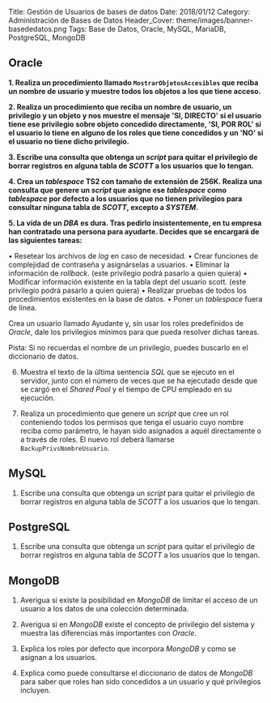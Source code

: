 Title: Gestión de Usuarios de bases de datos
Date: 2018/01/12
Category: Administración de Bases de Datos
Header_Cover: theme/images/banner-basededatos.png
Tags: Base de Datos, Oracle, MySQL, MariaDB, PostgreSQL, MongoDB

## Oracle

**1. Realiza un procedimiento llamado `MostrarObjetosAccesibles` que reciba un nombre de usuario y muestre todos los objetos a los que tiene acceso.**

**2. Realiza un procedimiento que reciba un nombre de usuario, un privilegio y un objeto y nos muestre el mensaje 'SI, DIRECTO' si el usuario tiene ese privilegio sobre objeto concedido directamente, 'SI, POR ROL' si el usuario lo tiene en alguno de los roles que tiene concedidos y un 'NO' si el usuario no tiene dicho privilegio.**

**3. Escribe una consulta que obtenga un *script* para quitar el privilegio de borrar registros en alguna tabla de *SCOTT* a los usuarios que lo tengan.**

**4. Crea un *tablespace* TS2 con tamaño de extensión de 256K. Realiza una consulta que genere un *script* que asigne ese *tablespace* como *tablespace* por defecto a los usuarios que no tienen privilegios para consultar ninguna tabla de *SCOTT*, excepto a *SYSTEM*.**

**5. La vida de un *DBA* es dura. Tras pedirlo insistentemente, en tu empresa han contratado una persona para ayudarte. Decides que se encargará de las siguientes tareas:**

• Resetear los archivos de *log* en caso de necesidad.
• Crear funciones de complejidad de contraseña y asignárselas a  usuarios.
• Eliminar la información de *rollback*. (este privilegio podrá pasarlo a quien quiera)
• Modificar información existente en la tabla dept del usuario scott. (este privilegio podrá pasarlo a quien quiera)
• Realizar pruebas de todos los procedimientos existentes en la base de datos.
• Poner un *tablespace* fuera de línea.

Crea un usuario llamado Ayudante y, sin usar los roles predefinidos de *Oracle*, dale  los privilegios mínimos para que pueda resolver dichas tareas.

Pista: Si no recuerdas el nombre de un privilegio, puedes buscarlo en el diccionario de datos.

6. Muestra el texto de la última sentencia *SQL* que se ejecuto en el servidor, junto con el número de veces que se ha ejecutado desde que se cargó en el *Shared Pool* y el tiempo de CPU empleado en su ejecución.

7. Realiza un procedimiento que genere un *script* que cree un rol conteniendo todos los permisos que tenga el usuario cuyo nombre reciba como parámetro, le hayan sido asignados a aquél directamente o a través de roles. El nuevo rol deberá llamarse `BackupPrivsNombreUsuario`.

## MySQL

1. Escribe una consulta que obtenga un *script* para quitar el privilegio de borrar registros en alguna tabla de *SCOTT* a los usuarios que lo tengan.

## PostgreSQL

1. Escribe una consulta que obtenga un *script* para quitar el privilegio de borrar registros en alguna tabla de *SCOTT* a los usuarios que lo tengan.

## MongoDB

1. Averigua si existe la posibilidad en *MongoDB* de limitar el acceso de un usuario a los datos de una colección determinada.

2. Averigua si en *MongoDB* existe el concepto de privilegio del sistema y muestra las diferencias más importantes con *Oracle*.

3. Explica los roles por defecto que incorpora *MongoDB* y como se asignan a los usuarios.

4. Explica como puede consultarse el diccionario de datos de *MongoDB* para saber que roles han sido concedidos a un usuario y qué privilegios incluyen.
